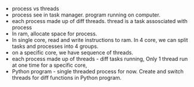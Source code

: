 - process vs threads
- process see in task manager. program running on computer. 
- each process made up of diff threads. thread is a task assosciated with process
- In ram, allocate space for process. 
- In single core, read and write instructions to ram. In 4 core, we can split 
tasks and processes into 4 groups. 
- on a specific core, we have sequence of threads. 
- each process made up of threads - diff tasks running, Only 1 thread run at one time for a specific core, 
- Python program - single threaded process for now. Create and switch threads for diff functions in Python program. 